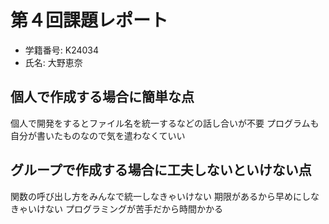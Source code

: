 # 第４回課題レポート

- 学籍番号: K24034
- 氏名: 大野恵奈

## 個人で作成する場合に簡単な点

個人で開発をするとファイル名を統一するなどの話し合いが不要
プログラムも自分が書いたものなので気を遣わなくていい

## グループで作成する場合に工夫しないといけない点

関数の呼び出し方をみんなで統一しなきゃいけない
期限があるから早めにしなきゃいけない
プログラミングが苦手だから時間かかる
